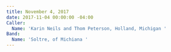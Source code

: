 ```yaml
---
title: November 4, 2017
date: 2017-11-04 00:00:00 -04:00
Caller:
  Name: 'Karin Neils and Thom Peterson, Holland, Michigan '
Band:
  Name: 'Soltre, of Michiana '
---
```


